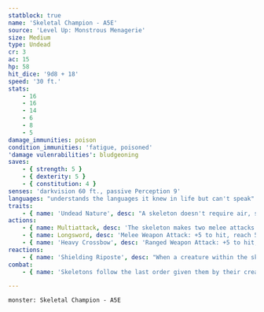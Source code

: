 ```yaml
---
statblock: true
name: 'Skeletal Champion - A5E'
source: 'Level Up: Monstrous Menagerie'
size: Medium
type: Undead
cr: 3
ac: 15
hp: 58
hit_dice: '9d8 + 18'
speed: '30 ft.'
stats:
    - 16
    - 16
    - 14
    - 6
    - 8
    - 5
damage_immunities: poison
condition_immunities: 'fatigue, poisoned'
'damage vulenrabilities': bludgeoning
saves:
    - { strength: 5 }
    - { dexterity: 5 }
    - { constitution: 4 }
senses: 'darkvision 60 ft., passive Perception 9'
languages: "understands the languages it knew in life but can't speak"
traits:
    - { name: 'Undead Nature', desc: "A skeleton doesn't require air, sustenance, or sleep." }
actions:
    - { name: Multiattack, desc: 'The skeleton makes two melee attacks.' }
    - { name: Longsword, desc: 'Melee Weapon Attack: +5 to hit, reach 5 ft., one target. Hit: 7 (1d8 + 3) slashing damage.' }
    - { name: 'Heavy Crossbow', desc: 'Ranged Weapon Attack: +5 to hit, range 100/400 ft., one target. Hit: 8 (1d10 + 3) piercing damage.' }
reactions:
    - { name: 'Shielding Riposte', desc: "When a creature within the skeleton's reach misses with a melee attack against the skeleton or a creature within 5 feet, the skeleton makes a longsword attack against the attacker. The skeleton must be wielding a longsword to use this reaction." }
combat:
    - { name: 'Skeletons follow the last order given them by their creator: defend the gates, attack trespassers, etc', desc: "Without orders, they attack any creatures that approach them. Skeletons don't retreat unless commanded to do so." }

---
```

```statblock
monster: Skeletal Champion - A5E
```
